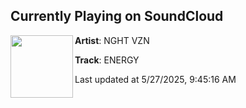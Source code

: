 ## Currently Playing on SoundCloud

[<img align="left" width="100" src="https://i1.sndcdn.com/artworks-N5lnEyqRS8kJMdox-gxkUyA-t500x500.jpg">](https://soundcloud.com/nght_vzn/energy)

**Artist**: NGHT VZN 

**Track**: ENERGY

Last updated at 5/27/2025, 9:45:16 AM
